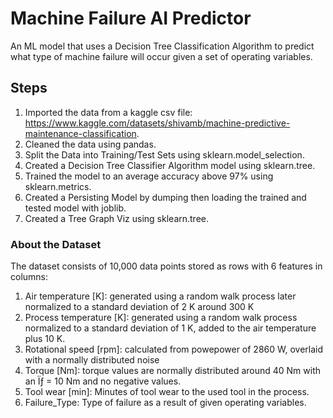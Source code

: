 # Machine Failure AI Predictor
An ML model that uses a Decision Tree Classification Algorithm to predict what type of machine failure will occur given a set of operating variables.

## Steps
1. Imported the data from a kaggle csv file: https://www.kaggle.com/datasets/shivamb/machine-predictive-maintenance-classification.
2. Cleaned the data using pandas.
3. Split the Data into Training/Test Sets using sklearn.model_selection.
4. Created a Decision Tree Classifier Algorithm model using sklearn.tree.
5. Trained the model to an average accuracy above 97% using sklearn.metrics.
6. Created a Persisting Model by dumping then loading the trained and tested model with joblib.
7. Created a Tree Graph Viz using sklearn.tree.

### About the Dataset
The dataset consists of 10,000 data points stored as rows with 6 features in columns:
1. 	Air temperature [K]: generated using a random walk process later normalized to a standard deviation of 2 K around 300 K
2. 	Process temperature [K]: generated using a random walk process normalized to a standard deviation of 1 K, added to the air temperature plus 10 K.
3. 	Rotational speed [rpm]: calculated from powepower of 2860 W, overlaid with a normally distributed noise
4. 	Torque [Nm]: torque values are normally distributed around 40 Nm with an Ïƒ = 10 Nm and no negative values.
5. 	Tool wear [min]: Minutes of tool wear to the used tool in the process.
6. 	Failure_Type: Type of failure as a result of given operating variables. 


